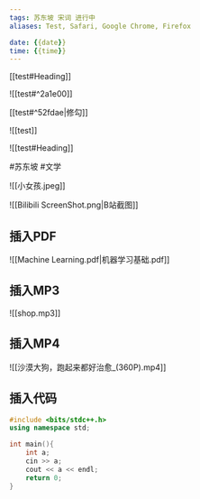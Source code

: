 ```yaml
---
tags: 苏东坡 宋词 进行中
aliases: Test, Safari, Google Chrome, Firefox

date: {{date}}
time: {{time}}
---
```


 [[test#Heading]]

![[test#^2a1e00]]

[[test#^52fdae|修勾]]


![[test]]

![[test#Heading]]


#苏东坡 #文学

![[小女孩.jpeg]]


![[Bilibili ScreenShot.png|B站截图]]

## 插入PDF

![[Machine Learning.pdf|机器学习基础.pdf]]


## 插入MP3
![[shop.mp3]]


## 插入MP4

![[沙漠大狗，跑起来都好治愈_(360P).mp4]]


## 插入代码

```C++
#include <bits/stdc++.h>
using namespace std;

int main(){
	int a;
	cin >> a;
	cout << a << endl;
	return 0;
}
```
